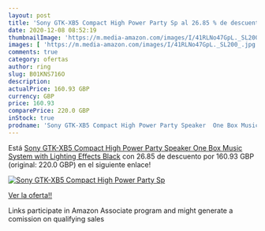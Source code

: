 ```yaml
---
layout: post
title: 'Sony GTK-XB5 Compact High Power Party Sp al 26.85 % de descuento'
date: 2020-12-08 08:52:19
thumbnailImage: 'https://m.media-amazon.com/images/I/41RLNo47GpL._SL200_.jpg'
images: [ 'https://m.media-amazon.com/images/I/41RLNo47GpL._SL200_.jpg' ]
comments: true
category: ofertas
author: ring
slug: B01KNS716O
description:
actualPrice: 160.93 GBP
currency: GBP
price: 160.93
comparePrice: 220.0 GBP
inStock: true
prodname: 'Sony GTK-XB5 Compact High Power Party Speaker  One Box Music System with Lighting Effects  Black'
---
```


Está [Sony GTK-XB5 Compact High Power Party Speaker  One Box Music System with Lighting Effects  Black](https://www.amazon.co.uk/dp/B01KNS716O/?tag=tolees0a-21) con 26.85 de descuento por 160.93 GBP (original: 220.0 GBP) en el siguiente enlace!

[![Sony GTK-XB5 Compact High Power Party Sp](https://m.media-amazon.com/images/I/41RLNo47GpL._SL200_.jpg)](https://www.amazon.co.uk/dp/B01KNS716O/?tag=tolees0a-21)

[Ver la oferta!!](https://www.amazon.co.uk/dp/B01KNS716O/?tag=tolees0a-21)

Links participate in Amazon Associate program and might generate a comission on qualifying sales


